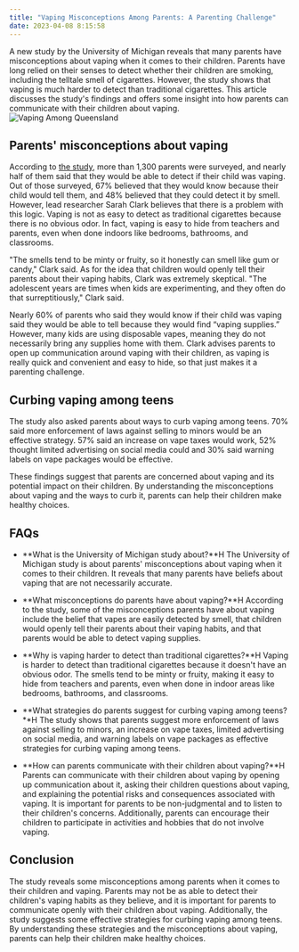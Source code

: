```yaml
---
title: "Vaping Misconceptions Among Parents: A Parenting Challenge"
date: 2023-04-08 8:15:58
---
```

A new study by the University of Michigan reveals that many parents have misconceptions about vaping when it comes to their children. Parents have long relied on their senses to detect whether their children are smoking, including the telltale smell of cigarettes. However, the study shows that vaping is much harder to detect than traditional cigarettes. This article discusses the study's findings and offers some insight into how parents can communicate with their children about vaping.
![Vaping Among Queensland](/images/5.png)
<!--more-->
## Parents' misconceptions about vaping
According to [the study](https://mottpoll.org/sites/default/files/documents/032023_Vaping.pdf), more than 1,300 parents were surveyed, and nearly half of them said that they would be able to detect if their child was vaping. Out of those surveyed, 67% believed that they would know because their child would tell them, and 48% believed that they could detect it by smell. However, lead researcher Sarah Clark believes that there is a problem with this logic. Vaping is not as easy to detect as traditional cigarettes because there is no obvious odor. In fact, vaping is easy to hide from teachers and parents, even when done indoors like bedrooms, bathrooms, and classrooms.

"The smells tend to be minty or fruity, so it honestly can smell like gum or candy," Clark said. As for the idea that children would openly tell their parents about their vaping habits, Clark was extremely skeptical. "The adolescent years are times when kids are experimenting, and they often do that surreptitiously," Clark said.

Nearly 60% of parents who said they would know if their child was vaping said they would be able to tell because they would find “vaping supplies.” However, many kids are using disposable vapes, meaning they do not necessarily bring any supplies home with them. Clark advises parents to open up communication around vaping with their children, as vaping is really quick and convenient and easy to hide, so that just makes it a parenting challenge.

## Curbing vaping among teens
The study also asked parents about ways to curb vaping among teens. 70% said more enforcement of laws against selling to minors would be an effective strategy. 57% said an increase on vape taxes would work, 52% thought limited advertising on social media could and 30% said warning labels on vape packages would be effective.

These findings suggest that parents are concerned about vaping and its potential impact on their children. By understanding the misconceptions about vaping and the ways to curb it, parents can help their children make healthy choices.

## FAQs

- **What is the University of Michigan study about?**H
The University of Michigan study is about parents' misconceptions about vaping when it comes to their children. It reveals that many parents have beliefs about vaping that are not necessarily accurate.

- **What misconceptions do parents have about vaping?**H
According to the study, some of the misconceptions parents have about vaping include the belief that vapes are easily detected by smell, that children would openly tell their parents about their vaping habits, and that parents would be able to detect vaping supplies.

- **Why is vaping harder to detect than traditional cigarettes?**H
Vaping is harder to detect than traditional cigarettes because it doesn't have an obvious odor. The smells tend to be minty or fruity, making it easy to hide from teachers and parents, even when done in indoor areas like bedrooms, bathrooms, and classrooms.

- **What strategies do parents suggest for curbing vaping among teens?**H
The study shows that parents suggest more enforcement of laws against selling to minors, an increase on vape taxes, limited advertising on social media, and warning labels on vape packages as effective strategies for curbing vaping among teens.

- **How can parents communicate with their children about vaping?**H
Parents can communicate with their children about vaping by opening up communication about it, asking their children questions about vaping, and explaining the potential risks and consequences associated with vaping. It is important for parents to be non-judgmental and to listen to their children's concerns. Additionally, parents can encourage their children to participate in activities and hobbies that do not involve vaping.

## Conclusion
The study reveals some misconceptions among parents when it comes to their children and vaping. Parents may not be as able to detect their children's vaping habits as they believe, and it is important for parents to communicate openly with their children about vaping. Additionally, the study suggests some effective strategies for curbing vaping among teens. By understanding these strategies and the misconceptions about vaping, parents can help their children make healthy choices.